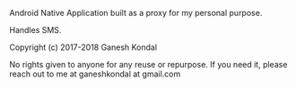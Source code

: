 Android Native Application built as a proxy for my personal purpose. 

Handles SMS.

Copyright (c) 2017-2018 Ganesh Kondal 

No rights given to anyone for any reuse or repurpose. If you need it, please reach out to me at ganeshkondal at gmail.com
